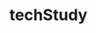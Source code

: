 ---
title: techStudy
description: Computer technology learning
image:

# Badge style
style:
    background: "#2a9d8f"
    color: "#fff"
---